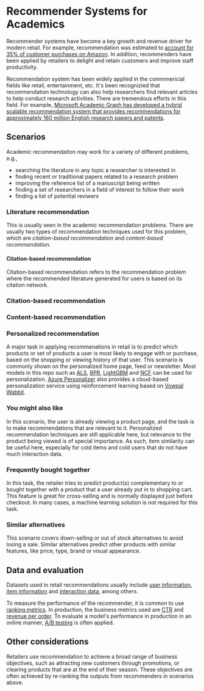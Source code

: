 # Recommender Systems for Academics 

Recommender systems have become a key growth and revenue driver for modern retail.  For example, recommendation was estimated to [account for 35% of customer purchases on Amazon](https://www.mckinsey.com/industries/retail/our-insights/how-retailers-can-keep-up-with-consumers#). In addition, recommenders have been applied by retailers to delight and retain customers and improve staff productivity. 

Recommendation system has been widely applied in the commmericial fields like retail, entertainment, etc. It's been recognizied that recommendation technology can also help researchers find relevant articles to help conduct research activities. There are tremendous efforts in this field. For example, [Microsoft Academic Graph has developed a hybrid scalable recommendation system that provides recommendations for approximately 160 million English research papers and patents](https://arxiv.org/abs/1905.08880).

## Scenarios

Academic recommendaiton may work for a variety of different problems, e.g., 

* searching the literature in any topic a researcher is interested in 
* finding recent or traditional papers related to a research problem
* improving the reference list of a manuscript being written
* finding a set of researchers in a field of interest to follow their work
* finding a list of potential reviwers

### Literature recommendation

This is usually seen in the academic recommendation problems. There are usually two types of recommendation techniques used for this problem, which are *citation-based recommendation* and *content-based recommendation*. 

#### Citation-based recommendation

Citation-based recommendation refers to the recommendation problem where the recommended literature generated for users is based on its citation network. 

### Citation-based recommendation

### Content-based recommendation

### Personalized recommendation

A major task in applying recommenations in retail is to predict which products or set of products a user is most likely to engage with or purchase, based on the shopping or viewing history of that user. This scenario is commonly shown on the personalized home page, feed or newsletter.  Most models in this repo such as [ALS](../../examples/00_quick_start/als_movielens.ipynb), [BPR](../../examples/02_model_collaborative_filtering/cornac_bpr_deep_dive.ipynb), [LightGBM](../../examples/00_quick_start/lightgbm_tinycriteo.ipynb) and [NCF](../../examples/00_quick_start/ncf_movielens.ipynb) can be used for personalization. [Azure Personalizer](https://docs.microsoft.com/en-us/azure/cognitive-services/personalizer/concept-active-learning) also provides a cloud-based personalization service using reinforcement learning based on [Vowpal Wabbit](../../examples/02_model_content_based_filtering/vowpal_wabbit_deep_dive.ipynb).

### You might also like

In this scenario, the user is already viewing a product page, and the task is to make recommendations that are relevant to it.  Personalized recommendation techniques are still applicable here, but relevance to the product being viewed is of special importance.  As such, item similarity can be useful here, especially for cold items and cold users that do not have much interaction data.

### Frequently bought together

In this task, the retailer tries to predict product(s) complementary to or bought together with a  product that a user already put in to shopping cart. This feature is great for cross-selling and is normally displayed just before checkout.  In many cases, a machine learning solution is not required for this task.

### Similar alternatives

This scenario covers down-selling or out of stock alternatives to avoid losing a sale. Similar alternatives predict other products with similar features, like price, type, brand or visual appearance.

## Data and evaluation

Datasets used in retail recommendations usually include  [user information](../../GLOSSARY.md), [item information](../../GLOSSARY.md) and [interaction data](../../GLOSSARY.md), among others.

To measure the performance of the recommender, it is common to use [ranking metrics](../../GLOSSARY.md). In production, the business metrics used are [CTR](../../GLOSSARY.md) and [revenue per order](../../GLOSSARY.md). To evaluate a model's performance in production in an online manner, [A/B testing](../../GLOSSARY.md) is often applied.

## Other considerations

Retailers use recommendation to achieve a broad range of business objectives, such as attracting new customers through promotions, or clearing products that are at the end of their season. These objectives are often achieved by re-ranking the outputs from recommenders in scenarios above. 





